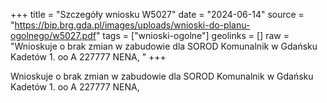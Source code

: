+++
title = "Szczegóły wniosku W5027"
date = "2024-06-14"
source = "https://bip.brg.gda.pl/images/uploads/wnioski-do-planu-ogolnego/w5027.pdf"
tags = ["wnioski-ogolne"]
geolinks = []
raw = "Wnioskuje o brak zmian w zabudowie dla SOROD Komunalnik w Gdańsku Kadetów 1. oo A 227777 NENA, "
+++

Wnioskuje o brak zmian w zabudowie dla SOROD Komunalnik w Gdańsku Kadetów 1.
oo A 227777 NENA,



